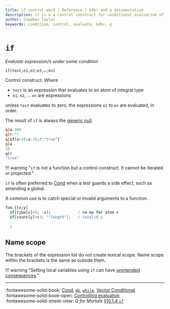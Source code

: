 ```yaml
---
title: if control word | Reference | kdb+ and q documentation
description: if is a q control construct for conditional evaluation of one or more expressions.
author: Stephen Taylor
keywords: condition, control, evaluate, kdb+, q
---
```

# `if`




_Evaluate expression/s under some condition_

```syntax
if[test;e1;e2;e3;…;en]
```

Control construct. Where

-   `test` is an expression that evaluates to an atom of integral type
-   `e1`, `e2`, … `en` are expressions

unless `test` evaluates to zero, the expressions `e1` to `en` are evaluated, in order.

The result of `if` is always the [generic null](identity.md#null).

```q
q)a:100
q)r:""
q)if[a>10;a:20;r:"true"]
q)a
20
q)r
"true"
```

!!! warning "`if` is not a function but a control construct. It cannot be iterated or projected."

`if` is often preferred to [Cond](cond.md) when a test guards a side effect, such as amending a global.

A common use is to catch special or invalid arguments to a function.

```q
foo:{[x;y]
  if[type[x]<0; :x];            / no-op for atom x
  if[count[y]<>3; '"length"];   / invalid y
  ..
  }
```


## Name scope

The brackets of the expression list do not create lexical scope.
Name scope within the brackets is the same as outside them.

!!! warning "Setting local variables using `if` can have [unintended consequences](../basics/function-notation.md#name-scope)."

----
:fontawesome-solid-book:
[Cond](cond.md),
[`do`](do.md),
[`while`](while.md),
[Vector Conditional](vector-conditional.md)
<br>
:fontawesome-solid-book-open:
[Controlling evaluation](../basics/control.md)
<br>
:fontawesome-solid-street-view:
_Q for Mortals_
[§10.1.4 `if`](/q4m3/10_Execution_Control/#1014-if)
